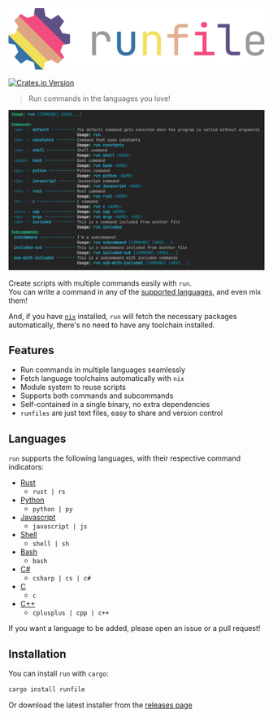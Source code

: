 [![Logo](assets/logo.svg)](https://crates.io/crates/runfile)


[![Crates.io Version](https://img.shields.io/crates/v/runfile?style=flat)](https://crates.io/crates/runfile)

> Run commands in the languages you love!

![Screenshot](assets/screenshot.png)

Create scripts with multiple commands easily with `run`.  
You can write a command in any of the [supported languages](#languages), and even mix them!

And, if you have [`nix`](https://nixos.org/) installed, `run` will fetch the necessary packages automatically, there's no need to have any toolchain installed.

## Features
- Run commands in multiple languages seamlessly
- Fetch language toolchains automatically with `nix`
- Module system to reuse scripts
- Supports both commands and subcommands
- Self-contained in a single binary, no extra dependencies
- `runfiles` are just text files, easy to share and version control

## Languages
`run` supports the following languages, with their respective command indicators:

- [Rust](https://www.rust-lang.org/)
  - `rust | rs`
- [Python](https://www.python.org/)
  - `python | py`
- [Javascript](https://nodejs.org/)
  - `javascript | js`
- [Shell](https://en.wikipedia.org/wiki/Shell_script)
  - `shell | sh`
- [Bash](https://en.wikipedia.org/wiki/Bash_(Unix_shell))
  - `bash`
- [C#](https://docs.microsoft.com/en-us/dotnet/csharp/)
  - `csharp | cs | c#`
- [C](https://en.wikipedia.org/wiki/C_(programming_language))
  - `c`
- [C++](https://en.wikipedia.org/wiki/C%2B%2B)
  - `cplusplus | cpp | c++`

If you want a language to be added, please open an issue or a pull request!

## Installation
You can install `run` with `cargo`:

```sh
cargo install runfile
```

Or download the latest installer from the [releases page]()